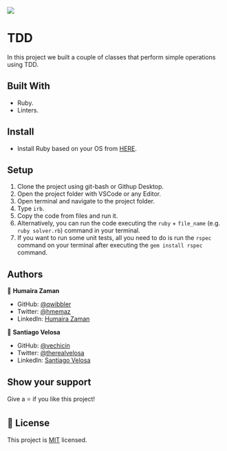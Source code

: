 ![](https://img.shields.io/badge/Microverse-blueviolet)
# TDD

In this project we built a couple of classes that perform simple operations using TDD.

## Built With

- Ruby.
- Linters.

## Install

- Install Ruby based on your OS from [HERE](https://www.ruby-lang.org/en/downloads/).

## Setup

1. Clone the project using git-bash or Githup Desktop.
2. Open the project folder with VSCode or any Editor.
3. Open terminal and navigate to the project folder.
4. Type `irb`.
5. Copy the code from files and run it.
6. Alternatively, you can run the code executing the `ruby` + `file_name` (e.g. `ruby solver.rb`) command in your terminal.
7. If you want to run some unit tests, all you need to do is run the `rspec` command on your terminal after executing the `gem install rspec` command.

## Authors

👤 **Humaira Zaman**

- GitHub: [@qwibbler](https://github.com/qwibbler)
- Twitter: [@hmemaz](https://twitter.com/hmemaz)
- LinkedIn: [Humaira Zaman](https://www.linkedin.com/in/hmemaz1994/)

👤 **Santiago Velosa**

- GitHub: [@vechicin](https://github.com/vechicin)
- Twitter: [@therealvelosa](https://twitter.com/therealvelosa)
- LinkedIn: [Santiago Velosa](https://www.linkedin.com/in/santiago-velosa-arias/)

## Show your support

Give a ⭐️ if you like this project!
## 📝 License

This project is [MIT](./MIT.md) licensed.

